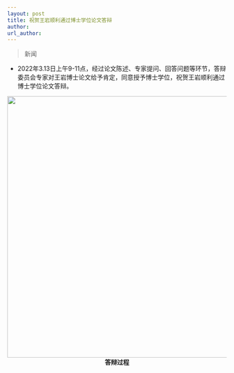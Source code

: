 ```yaml
---
layout: post
title: 祝贺王岩顺利通过博士学位论文答辩
author: 
url_author: 
---
```


> 新闻
 
- 2022年3.13日上午9-11点，经过论文陈述、专家提问、回答问题等环节，答辩委员会专家对王岩博士论文给予肯定，同意授予博士学位，祝贺王岩顺利通过博士学位论文答辩。

<p style="text-align:center;" >
<img src="https://cdn.jsdelivr.net/gh/MSPSLab/lab_images/news/wy.png" style=" width:600px;"><b> 答辩过程 </b>
</p>